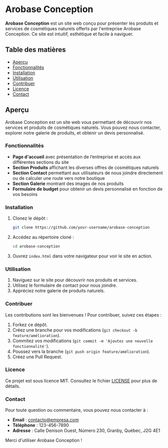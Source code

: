# Arobase Conception

**Arobase Conception** est un site web conçu pour présenter les produits et services de cosmétiques naturels offerts par l'entreprise Arobase Conception. Ce site est intuitif, esthétique et facile à naviguer.

## Table des matières
- [Aperçu](#aperçu)
- [Fonctionnalités](#fonctionnalités)
- [Installation](#installation)
- [Utilisation](#utilisation)
- [Contribuer](#contribuer)
- [Licence](#licence)
- [Contact](#contact)

## Aperçu
Arobase Conception est un site web vous permettant de découvrir nos services et produits de cosmétiques naturels. Vous pouvez nous contacter, explorer notre galerie de produits, et obtenir un devis personnalisé.

### Fonctionnalités
- **Page d'accueil** avec présentation de l’entreprise et accès aux différentes sections du site
- **Section Produits** affichant les diverses offres de cosmétiques naturels
- **Section Contact** permettant aux utilisateurs de nous joindre directement ou de calculer une route vers notre boutique
- **Section Galerie** montrant des images de nos produits
- **Formulaire de budget** pour obtenir un devis personnalisé en fonction de vos besoins

### Installation
1. Clonez le dépôt :
    ```bash
    git clone https://github.com/your-username/arobase-conception
    ```
2. Accédez au répertoire cloné :
    ```bash
    cd arobase-conception
    ```
3. Ouvrez `index.html` dans votre navigateur pour voir le site en action.

### Utilisation
1. Naviguez sur le site pour découvrir nos produits et services.
2. Utilisez le formulaire de contact pour nous joindre.
3. Appréciez notre galerie de produits naturels.

### Contribuer
Les contributions sont les bienvenues ! Pour contribuer, suivez ces étapes :
1. Forkez ce dépôt.
2. Créez une branche pour vos modifications (`git checkout -b feature/amélioration`).
3. Commitez vos modifications (`git commit -m 'Ajoutez une nouvelle fonctionnalité'`).
4. Poussez vers la branche (`git push origin feature/amélioration`).
5. Créez une Pull Request.

### Licence
Ce projet est sous licence MIT. Consultez le fichier [LICENSE](LICENSE) pour plus de détails.

### Contact
Pour toute question ou commentaire, vous pouvez nous contacter à :
- **Email** : [contacto@empresa.com](mailto:contacto@empresa.com)
- **Téléphone** : 123-456-7890
- **Adresse** : Calle Denison Ouest, Número 230, Granby, Québec, J2G 4E1

Merci d'utiliser Arobase Conception !
